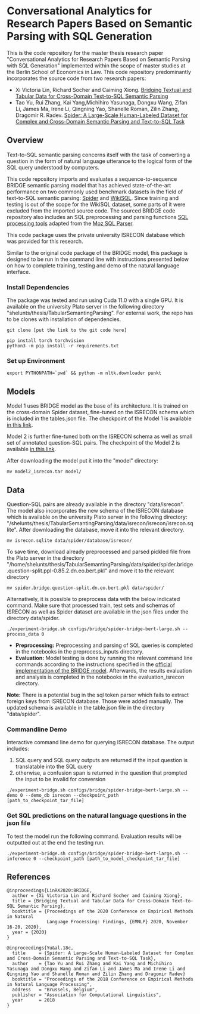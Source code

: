 # Conversational Analytics for Research Papers Based on Semantic Parsing with SQL Generation 

This is the code repository for the master thesis research paper "Conversational Analytics for Research Papers Based on Semantic Parsing with SQL Generation" implemented within the scope of master studies at the Berlin School of Economics in Law. This code repository predominantly incorporates the source code from two research papers:
- Xi Victoria Lin, Richard Socher and Caiming Xiong. [Bridging Textual and Tabular Data for Cross-Domain Text-to-SQL Semantic Parsing](https://github.com/salesforce/TabularSemanticParsing)
- Tao Yu, Rui Zhang, Kai Yang,Michihiro Yasunaga, Dongxu Wang, Zifan Li, James Ma, Irene Li, Qingning Yao, Shanelle Roman, Zilin Zhang, Dragomir R. Radev.
[Spider: A Large-Scale Human-Labeled Dataset for Complex and Cross-Domain Semantic Parsing and Text-to-SQL Task](https://github.com/taoyds/spider)

## Overview

Text-to-SQL semantic parsing concerns itself with the task of converting a question in the form of natural language utterance to the logical form of the SQL query understood by computers.

This code repository imports and evaluates a sequence-to-sequence BRIDGE semantic parsing model that has achieved state-of-the-art performance on two commonly used benchmark datasets in the field of text-to-SQL semantic parsing: [Spider](https://yale-lily.github.io/spider) and [WikiSQL](https://github.com/salesforce/WikiSQL). Since training and testing is out of the scope for the WikiSQL dataset, some parts of it were excluded from the imported source code. The sourced BRIDGE code repository also includes an SQL preprocessing and parsing functions  [SQL processing tools](moz_sp) adapted from the [Moz SQL Parser](https://github.com/mozilla/moz-sql-parser).

This code package uses the private university ISRECON database which was provided for this research.

Similar to the original code package of the BRIDGE model, this package is designed to be run in the command line with instructions presented below on how to complete training, testing and demo of the natural language interface.


### Install Dependencies

The package was tested and run using Cuda 11.0 with a single GPU. It is available on the university Plato server in the following directory "shelunts/thesis/TabularSemantingParsing". For external work, the repo has to be clones with installation of dependencies.

```
git clone [put the link to the git code here]

pip install torch torchvision
python3 -m pip install -r requirements.txt
```

### Set up Environment

```
export PYTHONPATH=`pwd` && python -m nltk.downloader punkt
```


## Models

Model 1 uses BRIDGE model as the base of its architecture. It is trained on the cross-domain Spider dataset, fine-tuned on the ISRECON schema which is included in the tables.json file. The checkpoint of the Model 1 is available [in this link](https://drive.google.com/file/d/1VDMdMiySbEb0c3FJutE106SaWW5UWRRs/view?usp=sharing).

Model 2 is further fine-tuned both on the ISRECON schema as well as small set of annotated question-SQL pairs. The checkpoint of the Model 2 is available [in this link](https://drive.google.com/file/d/1HmkVp4M41bMtr6XuB9FrVQctqvHFw622/view?usp=sharing).

After downloading the model put it into the "model" directory:

```
mv model2_isrecon.tar model/

```


## Data

Question-SQL pairs are already available in the directory "data/isrecon". The model also incorporates the new schema of the ISRECON database which is available on the university Plato server in the following directory: "/shelunts/thesis/TabularSemantingParsing/data/isrecon/isrecon/isrecon.sqlite". After downloading the database, move it into the relevant directory.

```
mv isrecon.sqlite data/spider/database/isrecon/

```

To save time, download already preprocessed and parsed pickled file from the Plato server in the directory "/home/shelunts/thesis/TabularSemantingParsing/data/spider/spider.bridge.question-split.ppl-0.85.2.dn.eo.bert.pkl" and move it to the relevant directory

```
mv spider.bridge.question-split.dn.eo.bert.pkl data/spider/

```

Alternatively, it is possible to preprocess data with the below indicated command. Make sure that processed train, test sets and schemas of ISRECON as well as Spider dataset are available in the json files under the directory data/spider.

```
./experiment-bridge.sh configs/bridge/spider-bridge-bert-large.sh --process_data 0

```

- **Preprocessing:** Preprocessing and parsing of SQL queries is completed in the notebooks in the preprocess_inputs directory.
- **Evaluation:** Model testing is done by running the relevant command line commands according to the instructions specified in the [official implementation of the BRIDGE model](https://github.com/salesforce/TabularSemanticParsing). Afterwards, the results evaluation and analysis is completed in the notebooks in the evaluation_isrecon directory.

**Note:** 
There is a potential bug in the sql token parser which fails to extract foreign keys from ISRECON database. Those were added manually. The updated schema is available in the table.json file in the directory "data/spider".


### Commandline Demo

Interactive command line demo for querying ISRECON database. The output includes:

1. SQL query and SQL query outputs are returned if the input question is translatable into the SQL query
2. otherwise,  a confusion span is returned in the question that prompted the input to be invalid for conversion


```
./experiment-bridge.sh configs/bridge/spider-bridge-bert-large.sh --demo 0 --demo_db isrecon --checkpoint_path [path_to_checkpoint_tar_file]

```


### Get SQL predictions on the natural language questions in the json file
To test the model run the following command. Evaluation results will be outputted out at the end the testing run.

```
./experiment-bridge.sh configs/bridge/spider-bridge-bert-large.sh --inference 0 --checkpoint_path [path_to_model_checkpoint_tar_file]

```


## References

```
@inproceedings{LinRX2020:BRIDGE, 
  author = {Xi Victoria Lin and Richard Socher and Caiming Xiong}, 
  title = {Bridging Textual and Tabular Data for Cross-Domain Text-to-SQL Semantic Parsing}, 
  booktitle = {Proceedings of the 2020 Conference on Empirical Methods in Natural
               Language Processing: Findings, {EMNLP} 2020, November 16-20, 2020},
  year = {2020} 
}
```

```
@inproceedings{Yu&al.18c,
  title     = {Spider: A Large-Scale Human-Labeled Dataset for Complex and Cross-Domain Semantic Parsing and Text-to-SQL Task},
  author    = {Tao Yu and Rui Zhang and Kai Yang and Michihiro Yasunaga and Dongxu Wang and Zifan Li and James Ma and Irene Li and Qingning Yao and Shanelle Roman and Zilin Zhang and Dragomir Radev}
  booktitle = "Proceedings of the 2018 Conference on Empirical Methods in Natural Language Processing",
  address   = "Brussels, Belgium",
  publisher = "Association for Computational Linguistics",
  year      = 2018
}
```
